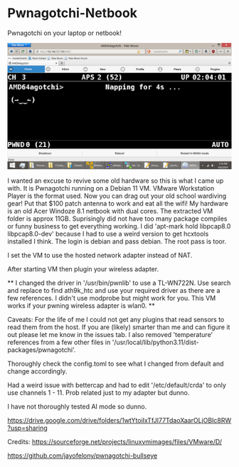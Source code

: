 # Pwnagotchi-Netbook
Pwnagotchi on your laptop or netbook!


![screenshot](pwna-screen.png)


I wanted an excuse to revive some old hardware so this is what I came up with.
It is Pwnagotchi running on a Debian 11 VM. VMware Workstation Player is the format used.
Now you can drag out your old school wardiving gear! Put that $100 patch antenna to work
and eat all the wifi!
My hardware is an old Acer Windoze 8.1 netbook with dual cores.
The extracted VM folder is approx 11GB.
Suprisingly did not have too many package compiles or funny business to get everything working.
I did 'apt-mark hold  libpcap8.0 libpcap8.0-dev' because I had to use a weird version to get hcxtools installed
I think.
The login is debian and pass debian. The root pass is toor.

I set the VM to use the hosted network adapter instead of NAT.

After starting VM then plugin your wireless adapter.

** I changed the driver in '/usr/bin/pwnlib' to use a TL-WN722N. Use search and replace to find ath9k_htc and use your required driver as there
are a few references. I didn't use modprobe 
but might work for you. This VM works if your pwning wireless adapter is wlan0. **

Caveats:
For the life of me I could not get any plugins that read sensors to read them from the host. If you are (likely) smarter than
me and can figure it out please let me know in the issues tab. I also removed 'temperature' references from a few other files in
'/usr/local/lib/python3.11/dist-packages/pwnagotchi'.

Thoroughly check the config.toml to see what I changed from default and change accordingly.

Had a weird issue with bettercap and had to edit '/etc/default/crda' to only use channels 1 - 11. Prob related just to my
adapter but dunno.

I have not thoroughly tested AI mode so dunno.

https://drive.google.com/drive/folders/1wtYtoiIxTfJI77TdaoXaarOLjOBIc8RW?usp=sharing



Credits:
https://sourceforge.net/projects/linuxvmimages/files/VMware/D/

https://github.com/jayofelony/pwnagotchi-bullseye
